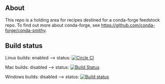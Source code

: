 About
-----

This repo is a holding area for recipes destined for a conda-forge feedstock repo. To find out more about conda-forge, see https://github.com/conda-forge/conda-smithy.


Build status
------------

Linux builds: enabled --> status: [![Circle CI](https://circleci.com/gh/NSLS-II/staged-recipes-dev.svg?style=svg)](https://circleci.com/gh/NSLS-II/staged-recipes-dev)

Mac builds: disabled --> status: [![Build Status](https://travis-ci.org/nsls-ii/staged-recipes.svg?branch=master)](https://travis-ci.org/ericdill/staged-recipes)

Windows builds: disabled --> status: [![Build status](https://ci.appveyor.com/api/projects/status/47716ba4hkginhp2/branch/master?svg=true)](https://ci.appveyor.com/project/pelson/staged-recipes/branch/master)
